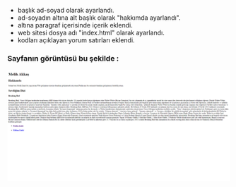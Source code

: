 * başlık ad-soyad olarak ayarlandı.
* ad-soyadın altına alt başlık olarak "hakkımda ayarlandı".
* altına paragraf içerisinde içerik eklendi.
* web sitesi dosya adı "index.html" olarak ayarlandı.
* kodları açıklayan yorum satırları eklendi.

### Sayfanın görüntüsü bu şekilde :
![](img/Ekran%20g%C3%B6r%C3%BCnt%C3%BCs%C3%BC%202022-09-29%20134046.png)